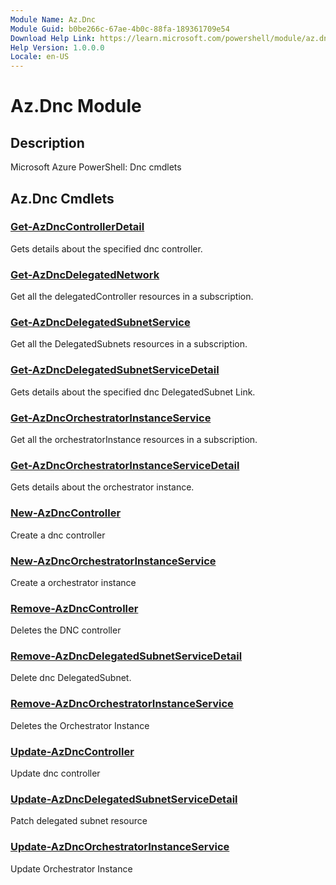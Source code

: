 ```yaml
---
Module Name: Az.Dnc
Module Guid: b0be266c-67ae-4b0c-88fa-189361709e54
Download Help Link: https://learn.microsoft.com/powershell/module/az.dnc
Help Version: 1.0.0.0
Locale: en-US
---
```


# Az.Dnc Module
## Description
Microsoft Azure PowerShell: Dnc cmdlets

## Az.Dnc Cmdlets
### [Get-AzDncControllerDetail](Get-AzDncControllerDetail.md)
Gets details about the specified dnc controller.

### [Get-AzDncDelegatedNetwork](Get-AzDncDelegatedNetwork.md)
Get all the delegatedController resources in a subscription.

### [Get-AzDncDelegatedSubnetService](Get-AzDncDelegatedSubnetService.md)
Get all the DelegatedSubnets resources in a subscription.

### [Get-AzDncDelegatedSubnetServiceDetail](Get-AzDncDelegatedSubnetServiceDetail.md)
Gets details about the specified dnc DelegatedSubnet Link.

### [Get-AzDncOrchestratorInstanceService](Get-AzDncOrchestratorInstanceService.md)
Get all the orchestratorInstance resources in a subscription.

### [Get-AzDncOrchestratorInstanceServiceDetail](Get-AzDncOrchestratorInstanceServiceDetail.md)
Gets details about the orchestrator instance.

### [New-AzDncController](New-AzDncController.md)
Create a dnc controller

### [New-AzDncOrchestratorInstanceService](New-AzDncOrchestratorInstanceService.md)
Create a orchestrator instance

### [Remove-AzDncController](Remove-AzDncController.md)
Deletes the DNC controller

### [Remove-AzDncDelegatedSubnetServiceDetail](Remove-AzDncDelegatedSubnetServiceDetail.md)
Delete dnc DelegatedSubnet.

### [Remove-AzDncOrchestratorInstanceService](Remove-AzDncOrchestratorInstanceService.md)
Deletes the Orchestrator Instance

### [Update-AzDncController](Update-AzDncController.md)
Update dnc controller

### [Update-AzDncDelegatedSubnetServiceDetail](Update-AzDncDelegatedSubnetServiceDetail.md)
Patch delegated subnet resource

### [Update-AzDncOrchestratorInstanceService](Update-AzDncOrchestratorInstanceService.md)
Update Orchestrator Instance

